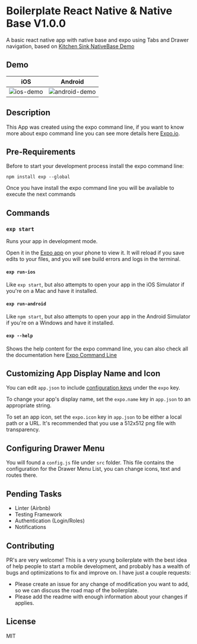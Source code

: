 # Boilerplate React Native & Native Base V1.0.0
A basic react native app with native base and expo using Tabs and Drawer navigation, based on [Kitchen Sink NativeBase Demo](https://github.com/damianfabian/NativeBase-KitchenSink/)

## Demo

iOS | Android
 :--:| :-----:
 ![ios-demo](https://github.com/GeekyAnts/NativeBase-KitchenSink/raw/master/screenshots/iOS.gif) | ![android-demo](https://github.com/GeekyAnts/NativeBase-KitchenSink/raw/master/screenshots/Android.gif)


## Description

This App was created using the expo command line, if you want to know more about expo command line you can see more details here [Expo.io](https://expo.io/learn).

## Pre-Requirements

Before to start your development process install the expo command line:

`npm install exp --global`

Once you have install the expo command line you will be available to execute the next commands

## Commands

### `exp start`

Runs your app in development mode.

Open it in the [Expo app](https://expo.io) on your phone to view it. It will reload if you save edits to your files, and you will see build errors and logs in the terminal.

#### `exp run-ios`

Like `exp start`, but also attempts to open your app in the iOS Simulator if you're on a Mac and have it installed.

#### `exp run-android`

Like `npm start`, but also attempts to open your app in the Android Simulator if you're on a Windows and have it installed.

#### `exp --help`

Shows the help content for the expo command line, you can also check all the documentation here [Expo Command Line](https://docs.expo.io/versions/latest/guides/exp-cli.html)

## Customizing App Display Name and Icon

You can edit `app.json` to include [configuration keys](https://docs.expo.io/versions/latest/guides/configuration.html) under the `expo` key.

To change your app's display name, set the `expo.name` key in `app.json` to an appropriate string.

To set an app icon, set the `expo.icon` key in `app.json` to be either a local path or a URL. It's recommended that you use a 512x512 png file with transparency.


## Configuring Drawer Menu

You will found a `config.js` file under `src` folder. This file contains the configuration for the Drawer Menu List, you can change icons, text and routes there.

## Pending Tasks

- Linter (Airbnb)
- Testing Framework
- Authentication (Login/Roles)
- Notifications

## Contributing

PR's are very welcome! This is a very young boilerplate with the best idea of help people to start a mobile development, and probably has a wealth of bugs and optimizations to fix and improve on. I have just a couple requests:

- Please create an issue for any change of modification you want to add, so we can discuss the road map of the boilerplate.
- Please add the readme with enough information about your changes if applies.

## License
MIT

